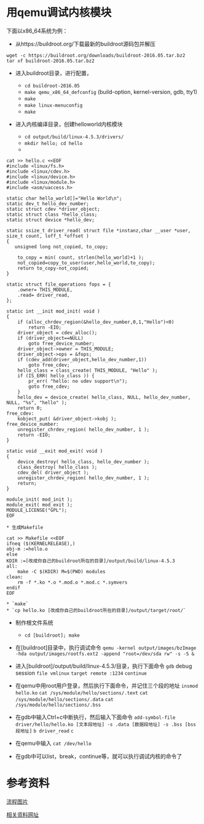 用qemu调试内核模块
================

下面以x86_64系统为例：

- 从https://buildroot.org/下载最新的buildroot源码包并解压
```
wget -c https://buildroot.org/downloads/buildroot-2016.05.tar.bz2
tar xf buildroot-2016.05.tar.bz2
```

- 进入buildroot目录，进行配置，
	* `cd buildroot-2016.05`
	* `make qemu_x86_64_defconfig`
		(build-option, kernel-version, gdb, tty1)
	* `make`
	* `make linux-menuconfig`
	* `make`
	
- 进入内核编译目录，创建helloworld内核模块
	* `cd output/build/linux-4.5.3/drivers/`
	* `mkdir hello; cd hello`
	* 
```
cat >> hello.c <<EOF
#include <linux/fs.h>
#include <linux/cdev.h>
#include <linux/device.h>
#include <linux/module.h>
#include <asm/uaccess.h>

static char hello_world[]="Hello World\n";
static dev_t hello_dev_number;
static struct cdev *driver_object;
static struct class *hello_class;
static struct device *hello_dev;

static ssize_t driver_read( struct file *instanz,char __user *user, size_t count, loff_t *offset )
{
   unsigned long not_copied, to_copy;

    to_copy = min( count, strlen(hello_world)+1 );
    not_copied=copy_to_user(user,hello_world,to_copy);
    return to_copy-not_copied;
}

static struct file_operations fops = {
    .owner= THIS_MODULE,
    .read= driver_read,
};

static int __init mod_init( void )
{
    if (alloc_chrdev_region(&hello_dev_number,0,1,"Hello")<0)
        return -EIO;
    driver_object = cdev_alloc();
    if (driver_object==NULL)
        goto free_device_number;
    driver_object->owner = THIS_MODULE;
    driver_object->ops = &fops;
    if (cdev_add(driver_object,hello_dev_number,1))
        goto free_cdev;
    hello_class = class_create( THIS_MODULE, "Hello" );
    if (IS_ERR( hello_class )) {
        pr_err( "hello: no udev support\n");
        goto free_cdev;
    }
    hello_dev = device_create( hello_class, NULL, hello_dev_number, NULL, "%s", "hello" );
    return 0;
free_cdev:
    kobject_put( &driver_object->kobj );
free_device_number:
    unregister_chrdev_region( hello_dev_number, 1 );
    return -EIO;
}

static void __exit mod_exit( void )
{
    device_destroy( hello_class, hello_dev_number );
    class_destroy( hello_class );
    cdev_del( driver_object );
    unregister_chrdev_region( hello_dev_number, 1 );
    return;
}

module_init( mod_init );
module_exit( mod_exit );
MODULE_LICENSE("GPL");
EOF
```
	* 生成Makefile
	
```
cat >> Makefile <<EOF
ifneq ($(KERNELRELEASE),)
obj-m :=hello.o
else
KDIR :=[改成你自己的buildroot所在的目录]/output/build/linux-4.5.3
all:
	make -C $(KDIR) M=$(PWD) modules
clean:
	rm -f *.ko *.o *.mod.o *.mod.c *.symvers
endif
EOF
```

	* `make`
	* `cp hello.ko [改成你自己的buildroot所在的目录]/output/target/root/`
	
- 制作根文件系统
	* `cd [buildroot]; make`
	
- 在[buildroot]目录中，执行调试命令
  `qemu -kernel output/images/bzImage -hda output/images/rootfs.ext2 -append "root=/dev/sda rw" -s -S &`
  
  
- 进入[buildroot]/output/build/linux-4.5.3/目录，执行下面命令
  `gdb`
  debug session
  `file vmlinux`
  `target remote :1234`
  `continue`

- 在qemu中用root用户登录，然后执行下面命令，并记住三个段的地址
  `insmod hello.ko`
  `cat /sys/module/hello/sections/.text`
  `cat /sys/module/hello/sections/.data`
  `cat /sys/module/hello/sections/.bss`

- 在gdb中输入Ctrl+c中断执行，然后输入下面命令
  `add-symbol-file driver/hello/hello.ko [文本段地址] -s .data [数据段地址] -s .bss [bss段地址]`
  `b driver_read`
  `c`

- 在qemu中输入
  `cat /dev/hello`
  
- 在gdb中可以list，break，continue等，就可以执行调试内核的命令了

# 参考资料

[流程图片](buildroot_reference.jpg)

[相关资料网址](http://www.linux-magazine.com/Online/Features/Qemu-and-the-Kernel)
